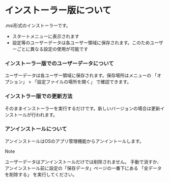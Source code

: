 # インストーラー版について

.msi形式のインストーラーです。

* スタートメニューに表示されます
* 設定等のユーザーデータは各ユーザー領域に保存されます。このためユーザーごとに異なる設定の使用が可能です

### インストーラー版でのユーザーデータについて

ユーザーデータは各ユーザー領域に保存されます。保存場所はメニューの 「オプション」 > 「設定ファイルの場所を開く」 で確認できます。

### インストラー版での更新方法

そのままインストーラーを実行するだけです。新しいバージョンの場合は更新インストールが行われます。

### アンインストールについて

アンインストールはOSのアプリ管理機能からアンイントールします。

> [!NOTE]  
> ユーザーデータはアンインストールだけでは削除されません。
> 手動で消すか、アンインストール前に設定の「保存データ」ページの一番下にある 「全データを削除する」 を実行してください。

<!-- for 43.0
> [!NOTE]  
> エクスプローラー関係の設定はレジストリを使用しています。これらはアプリを削除しても消えませんので、削除前に設定でオフにしてください。
> また、上記の 「全データを削除する」  操作でも削除されます。
-->
